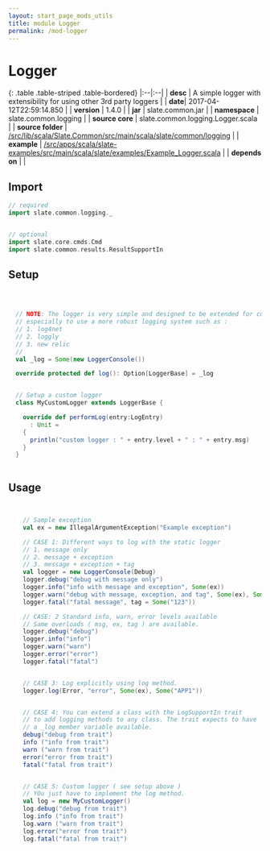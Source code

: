 ```yaml
---
layout: start_page_mods_utils
title: module Logger
permalink: /mod-logger
---
```


# Logger

{: .table .table-striped .table-bordered}
|:--|:--|
| **desc** | A simple logger with extensibility for using other 3rd party loggers | 
| **date**| 2017-04-12T22:59:14.850 |
| **version** | 1.4.0  |
| **jar** | slate.common.jar  |
| **namespace** | slate.common.logging  |
| **source core** | slate.common.logging.Logger.scala  |
| **source folder** | [/src/lib/scala/Slate.Common/src/main/scala/slate/common/logging](https://github.com/code-helix/slatekit/tree/master/src/lib/scala/Slate.Common/src/main/scala/slate/common/logging)  |
| **example** | [/src/apps/scala/slate-examples/src/main/scala/slate/examples/Example_Logger.scala](https://github.com/code-helix/slatekit/tree/master/src/apps/scala/slate-examples/src/main/scala/slate/examples/Example_Logger.scala) |
| **depends on** |   |

## Import
```scala 
// required 
import slate.common.logging._


// optional 
import slate.core.cmds.Cmd
import slate.common.results.ResultSupportIn


```

## Setup
```scala



  // NOTE: The logger is very simple and designed to be extended for customization
  // especially to use a more robust logging system such as :
  // 1. log4net
  // 2. loggly
  // 3. new relic
  //
  val _log = Some(new LoggerConsole())

  override protected def log(): Option[LoggerBase] = _log


  // Setup a custom logger
  class MyCustomLogger extends LoggerBase {

    override def performLog(entry:LogEntry)
      : Unit =
    {
      println("custom logger : " + entry.level + " : " + entry.msg)
    }
  }
  

```

## Usage
```scala


    // Sample exception
    val ex = new IllegalArgumentException("Example exception")

    // CASE 1: Different ways to log with the static logger
    // 1. message only
    // 2. message + exception
    // 3. message + exception + tag
    val logger = new LoggerConsole(Debug)
    logger.debug("debug with message only")
    logger.info("info with message and exception", Some(ex))
    logger.warn("debug with message, exception, and tag", Some(ex), Some("APP1") )
    logger.fatal("fatal message", tag = Some("123"))

    // CASE: 2 Standard info, warn, error levels available
    // Same overloads ( msg, ex, tag ) are available.
    logger.debug("debug")
    logger.info("info")
    logger.warn("warn")
    logger.error("error")
    logger.fatal("fatal")


    // CASE 3: Log explicitly using log method.
    logger.log(Error, "error", Some(ex), Some("APP1"))


    // CASE 4: You can extend a class with the LogSupportIn trait
    // to add logging methods to any class. The trait expects to have
    // a _log member variable available.
    debug("debug from trait")
    info ("info from trait")
    warn ("warn from trait")
    error("error from trait")
    fatal("fatal from trait")


    // CASE 5: Custom logger ( see setup above )
    // YOu just have to implement the log method.
    val log = new MyCustomLogger()
    log.debug("debug from trait")
    log.info ("info from trait")
    log.warn ("warn from trait")
    log.error("error from trait")
    log.fatal("fatal from trait")
    

```

